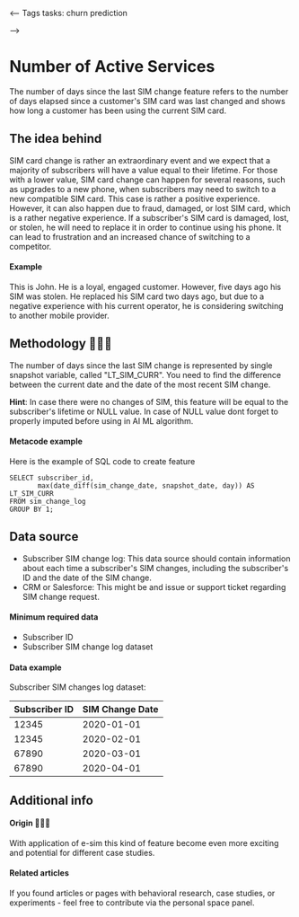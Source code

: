 <-- Tags
tasks: churn prediction

-->
# Number of Active Services
 
The number of days since the last SIM change feature refers to the number of days elapsed since a customer's SIM card was last changed and shows how long a customer has been using the current SIM card. 

## The idea behind

SIM card change is rather an extraordinary event and we expect that a majority of subscribers will have a value equal to their lifetime. For those with a lower value, SIM card change can happen for several reasons, such as upgrades to a new phone, when subscribers may need to switch to a new compatible SIM card. This case is rather a positive experience. However, it can also happen due to fraud, damaged, or lost SIM card, which is a rather negative experience. If a subscriber's SIM card is damaged, lost, or stolen, he will need to replace it in order to continue using his phone. It can lead to frustration and an increased chance of switching to a competitor. 

#### Example 

This is John. He is a loyal, engaged customer. However, five days ago his SIM was stolen. He replaced his SIM card two days ago, but due to a negative experience with his current operator, he is considering switching to another mobile provider.  

## Methodology 👨🏻‍💻

The number of days since the last SIM change is represented by single snapshot variable, called "LT_SIM_CURR". You need to find the difference between the current date and the date of the most recent SIM change. 

**Hint**: In case there were no changes of SIM, this feature will be equal to the subscriber's lifetime or NULL value. In case of NULL value dont forget to properly imputed before using in AI ML algorithm.


#### Metacode example 

Here is the example of SQL code to create feature

```
SELECT subscriber_id, 
       max(date_diff(sim_change_date, snapshot_date, day)) AS LT_SIM_CURR
FROM sim_change_log
GROUP BY 1;
```

## Data source

- Subscriber SIM change log: This data source should contain information about each time a subscriber's SIM changes, including the subscriber's ID and the date of the SIM change.
- CRM or Salesforce: This might be and issue or support ticket regarding SIM change request.

#### Minimum required data

- Subscriber ID
- Subscriber SIM change log dataset

#### Data example
Subscriber SIM changes log dataset:

| Subscriber ID | SIM Change Date |
| ------------ | ---------------- |
| 12345        | 2020-01-01      |
| 12345        | 2020-02-01      |
| 67890        | 2020-03-01      |
| 67890        | 2020-04-01      |



## Additional info

#### Origin 🕵🏻‍♂️

With application of e-sim this kind of feature become even more exciting and potential for different case studies.

#### Related articles

If you found articles or pages with behavioral research, case studies, or experiments - feel free to contribute via the personal space panel.



